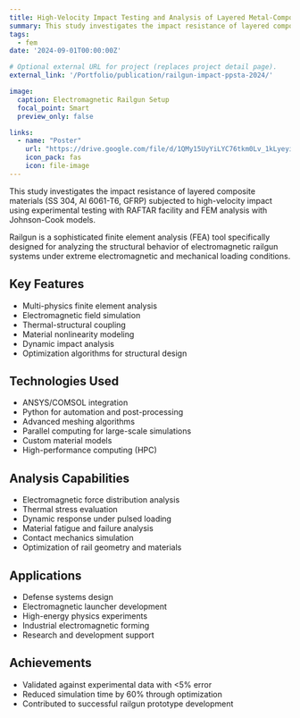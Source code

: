 ```yaml
---
title: High-Velocity Impact Testing and Analysis of Layered Metal-Composite Shields Using Electromagnetic Railguns
summary: This study investigates the impact resistance of layered composite materials (SS 304, Al 6061-T6, GFRP) subjected to high-velocity impact using experimental testing with RAFTAR facility and FEM analysis with Johnson-Cook models.
tags:
  - fem
date: '2024-09-01T00:00:00Z'

# Optional external URL for project (replaces project detail page).
external_link: '/Portfolio/publication/railgun-impact-ppsta-2024/'

image:
  caption: Electromagnetic Railgun Setup
  focal_point: Smart
  preview_only: false

links:
  - name: "Poster"
    url: "https://drive.google.com/file/d/1QMy15UyYiLYC76tkm0Lv_1kLyeyiFlzy/view"
    icon_pack: fas
    icon: file-image
---
```


This study investigates the impact resistance of layered composite materials (SS 304, Al 6061-T6, GFRP) subjected to high-velocity impact using experimental testing with RAFTAR facility and FEM analysis with Johnson-Cook models.

Railgun is a sophisticated finite element analysis (FEA) tool specifically designed for analyzing the structural behavior of electromagnetic railgun systems under extreme electromagnetic and mechanical loading conditions.

## Key Features

- Multi-physics finite element analysis
- Electromagnetic field simulation
- Thermal-structural coupling
- Material nonlinearity modeling
- Dynamic impact analysis
- Optimization algorithms for structural design

## Technologies Used

- ANSYS/COMSOL integration
- Python for automation and post-processing
- Advanced meshing algorithms
- Parallel computing for large-scale simulations
- Custom material models
- High-performance computing (HPC)

## Analysis Capabilities

- Electromagnetic force distribution analysis
- Thermal stress evaluation
- Dynamic response under pulsed loading
- Material fatigue and failure analysis
- Contact mechanics simulation
- Optimization of rail geometry and materials

## Applications

- Defense systems design
- Electromagnetic launcher development
- High-energy physics experiments
- Industrial electromagnetic forming
- Research and development support

## Achievements

- Validated against experimental data with <5% error
- Reduced simulation time by 60% through optimization
- Contributed to successful railgun prototype development
